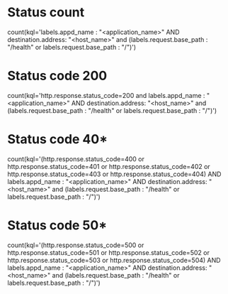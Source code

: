 # Status count

count(kql='labels.appd_name : "<application_name>" AND destination.address: "<host_name>"  and (labels.request.base_path : "/health" or labels.request.base_path : "/")')

# Status code 200

count(kql='http.response.status_code=200 and labels.appd_name : "<application_name>" AND destination.address: "<host_name>"  and (labels.request.base_path : "/health" or labels.request.base_path : "/")')

# Status code 40*

count(kql='(http.response.status_code=400 or http.response.status_code=401 or http.response.status_code=402 or http.response.status_code=403 or http.response.status_code=404) AND labels.appd_name : "<application_name>" AND destination.address: "<host_name>"  and (labels.request.base_path : "/health" or labels.request.base_path : "/")')

# Status code 50*

count(kql='(http.response.status_code=500 or http.response.status_code=501 or http.response.status_code=502 or http.response.status_code=503 or http.response.status_code=504) AND labels.appd_name : "<application_name>" AND destination.address: "<host_name>"  and (labels.request.base_path : "/health" or labels.request.base_path : "/")')